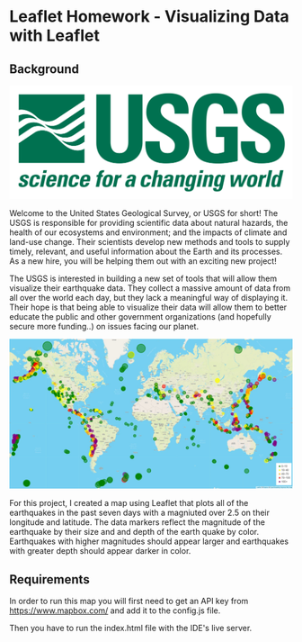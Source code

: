 # Leaflet Homework - Visualizing Data with Leaflet

## Background

![1-Logo](Images/1-Logo.png)

Welcome to the United States Geological Survey, or USGS for short! The USGS is responsible for providing scientific data about natural hazards, the health of our ecosystems and environment; and the impacts of climate and land-use change. Their scientists develop new methods and tools to supply timely, relevant, and useful information about the Earth and its processes. As a new hire, you will be helping them out with an exciting new project!

The USGS is interested in building a new set of tools that will allow them visualize their earthquake data. They collect a massive amount of data from all over the world each day, but they lack a meaningful way of displaying it. Their hope is that being able to visualize their data will allow them to better educate the public and other government organizations (and hopefully secure more funding..) on issues facing our planet.


![2-BasicMap](Images/2-BasicMap.png)



For this project, I created a map using Leaflet that plots all of the earthquakes in the past seven days with a magniuted over 2.5 on their longitude and latitude. The data markers reflect the magnitude of the earthquake by their size and and depth of the earth quake by color. Earthquakes with higher magnitudes should appear larger and earthquakes with greater depth should appear darker in color.

## Requirements

In order to run this map you will first need to get an API key from https://www.mapbox.com/ and add it to the config.js file.

Then you have to run the index.html file with the IDE's live server.
